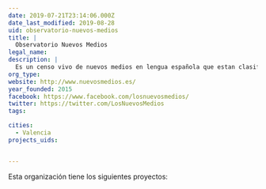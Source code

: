 ```yaml
---
date: 2019-07-21T23:14:06.000Z
date_last_modified: 2019-08-28
uid: observatorio-nuevos-medios
title: |
  Observatorio Nuevos Medios
legal_name: 
description: |
  Es un censo vivo de nuevos medios en lengua española que estan clasificados a nivel internacional, por temáticas y geolocalizados para detectar zonas de influencia.
org_type: 
website: http://www.nuevosmedios.es/
year_founded: 2015
facebook: https://www.facebook.com/losnuevosmedios/
twitter: https://twitter.com/LosNuevosMedios
tags:

cities: 
  - Valencia
projects_uids:


---
```


Esta organización tiene los siguientes proyectos:


